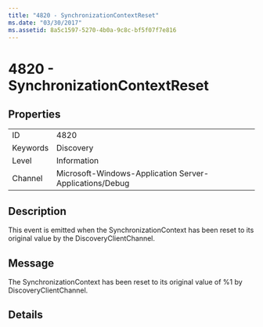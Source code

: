 ```yaml
---
title: "4820 - SynchronizationContextReset"
ms.date: "03/30/2017"
ms.assetid: 8a5c1597-5270-4b0a-9c8c-bf5f07f7e816
---
```

# 4820 - SynchronizationContextReset
## Properties  
  
|||  
|-|-|  
|ID|4820|  
|Keywords|Discovery|  
|Level|Information|  
|Channel|Microsoft-Windows-Application Server-Applications/Debug|  
  
## Description  
 This event is emitted when the SynchronizationContext has been reset to its original value by the DiscoveryClientChannel.  
  
## Message  
 The SynchronizationContext has been reset to its original value of %1 by DiscoveryClientChannel.  
  
## Details
